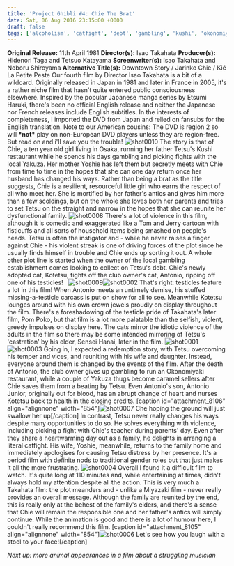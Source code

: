 ```yaml
---
title: 'Project Ghibli #4: Chie The Brat'
date: Sat, 06 Aug 2016 23:15:00 +0000
draft: false
tags: ['alcoholism', 'catfight', 'debt', 'gambling', 'kushi', 'okonomiyaki', 'osaka', 'Project Ghibli', 'takahata', 'violence']
---
```


**Original Release:** 11th April 1981 **Director(s):** Isao Takahata **Producer(s):** Hidenori Taga and Tetsuo Katayama **Screenwriter(s):** Isao Takahata and Noboru Shiroyama **Alternative Title(s):** Downtown Story / Jarinko Chie / Kié La Petite Peste Our fourth film by Director Isao Takahata is a bit of a wildcard. Originally released in Japan in 1981 and later in France in 2005, it's a rather niche film that hasn't quite entered public consciousness elsewhere. Inspired by the popular Japanese manga series by Etsumi Haruki, there's been no official English release and neither the Japanese nor French releases include English subtitles. In the interests of completeness, I imported the DVD from Japan and relied on fansubs for the English translation. Note to our American cousins: The DVD is region 2 so will **\*not\*** play on non-European DVD players unless they are region-free. But read on and i'll save you the trouble! ![shot0010](https://straydogstrut7.files.wordpress.com/2016/08/shot0010.png) The story is that of Chie, a ten year old girl living in Osaka, running her father Tetsu's Kushi restaurant while he spends his days gambling and picking fights with the local Yakuza. Her mother Yoshie has left them but secretly meets with Chie from time to time in the hopes that she can one day return once her husband has changed his ways. Rather than being a brat as the title suggests, Chie is a resilient, resourceful little girl who earns the respect of all who meet her. She is mortified by her father's antics and gives him more than a few scoldings, but on the whole she loves both her parents and tries to set Tetsu on the straight and narrow in the hopes that she can reunite her dysfunctional family. ![shot0008](https://straydogstrut7.files.wordpress.com/2016/08/shot0008.png) There's a lot of violence in this film, although it is comedic and exaggerated like a Tom and Jerry cartoon with fisticuffs and all sorts of household items being smashed on people's heads. Tetsu is often the instigator and - while he never raises a finger against Chie - his violent streak is one of driving forces of the plot since he usually finds himself in trouble and Chie ends up sorting it out. A whole other plot line is started when the owner of the local gambling establishment comes looking to collect on Tetsu's debt. Chie's newly adopted cat, Kotetsu, fights off the club owner's cat, Antonio, ripping off one of his testicles!   ![shot0009](https://straydogstrut7.files.wordpress.com/2016/08/shot0009.png)![shot0002](https://straydogstrut7.files.wordpress.com/2016/08/shot0002.png) That's right: testicles feature a lot in this film! When Antonio meets an untimely demise, his stuffed missing-a-testicle carcass is put on show for all to see. Meanwhile Kotetsu lounges around with his own crown jewels proudly on display throughout the film. There's a foreshadowing of the testicle pride of Takahata's later film, Pom Poko, but that film is a lot more palatable than the selfish, violent, greedy impulses on display here. The cats mirror the idiotic violence of the adults in the film so there may be some intended mirroring of Tetsu's 'castration' by his elder, Sensei Hanai, later in the film. ![shot0001](https://straydogstrut7.files.wordpress.com/2016/08/shot0001.png) ![shot0003](https://straydogstrut7.files.wordpress.com/2016/08/shot0003.png) Going in, I expected a redemption story, with Tetsu overcoming his temper and vices, and reuniting with his wife and daughter. Instead, everyone around them is changed by the events of the film. After the death of Antonio, the club owner gives up gambling to run an Okonomiyaki restaurant, while a couple of Yakuza thugs become caramel sellers after Chie saves them from a beating by Tetsu. Even Antonio's son, Antonio Junior, originally out for blood, has an abrupt change of heart and nurses Kotetsu back to health in the closing credits. \[caption id="attachment\_8106" align="alignnone" width="854"\]![shot0007](https://straydogstrut7.files.wordpress.com/2016/08/shot0007.png) Che hoping the ground will just swallow her up\[/caption\] In contrast, Tetsu never really changes his ways despite many opportunities to do so. He solves everything with violence, including picking a fight with Chie's teacher during parents' day. Even after they share a heartwarming day out as a family, he delights in arranging a literal catfight. His wife, Yoshie, meanwhile, returns to the family home and immediately apologises for causing Tetsu distress by her presence. It's a period film with definite nods to traditional gender roles but that just makes it all the more frustrating. ![shot0004](https://straydogstrut7.files.wordpress.com/2016/08/shot0004.png) Overall I found it a difficult film to watch. It's quite long at 110 minutes and, while entertaining at times, didn't always hold my attention despite all the action. This is very much a Takahata film: the plot meanders and - unlike a Miyazaki film - never really provides an overall message. Although the family are reunited by the end, this is really only at the behest of the family's elders, and there's a sense that Chie will remain the responsible one and her father's antics will simply continue. While the animation is good and there is a lot of humour here, I couldn't really recommend this film. \[caption id="attachment\_8105" align="alignnone" width="854"\]![shot0006](https://straydogstrut7.files.wordpress.com/2016/08/shot0006.png) Let's see how you laugh with a stool to your face!\[/caption\]

_Next up: more animal appearances in a film about a struggling musician_